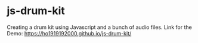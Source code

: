 # js-drum-kit
Creating a drum kit using Javascript and a bunch of audio files.
Link for the Demo: https://ho1919192000.github.io/js-drum-kit/
